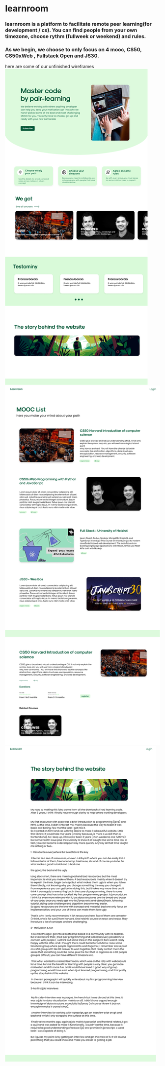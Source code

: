 # learnroom

### learnroom is a platform to facilitate remote peer learning(for development / cs). You can find people from your own timezone, choose rythm (fullweek or weekend) and rules.

### As we begin, we choose to only focus on 4 mooc, CS50, CS50xWeb , Fullstack Open and JS30.

here are some of our unfinished wireframes 
![index](./IndexPage.png)
![MOOCS](./MOOCSPAGE.png)
![MOOC](./MOOCPAGE.png)
![Story](./StoryPage.png)
